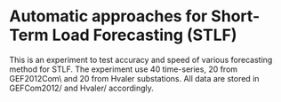 # Automatic approaches for Short-Term Load Forecasting (STLF)
This is an experiment to test accuracy and speed of various forecasting method for STLF. The experiment use 40 time-series, 20 from GEF2012Com\\
and 20 from Hvaler substations. All data are stored in GEFCom2012/ and Hvaler/ accordingly.



